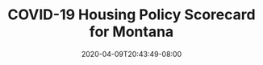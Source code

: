 ---
title: "COVID-19 Housing Policy Scorecard for Montana"
date: 2020-04-09T20:43:49-08:00
layout: single
type: covid-policy-rankings
state_abbrev: mt # use state abbreviation.
state_title: Montana
photoCredit:
hasSubnav: true
socialDescription: COVID-19 Housing Policy Scorecard for Montana
description: See how Montana ranks in our nationwide scorecard of housing policies in response to COVID-19.
url: /covid-policy-rankings/mt
aliases:
    - /covid-policy-rankings/mt
    - /covid-policy-rankings/montana
    - /es/covid-policy-rankings/mt
    - /es/covid-policy-rankings/montana
---